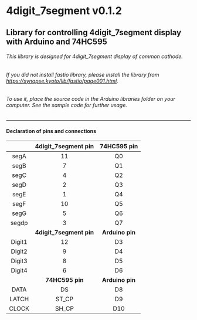 # 4digit_7segment v0.1.2

## Library for controlling 4digit_7segment display with Arduino and 74HC595

###### This library is designed for 4digit_7segment display of common cathode.

###### If you did not install fastio library, please install the library from https://synapse.kyoto/lib/fastio/page001.html.

###### To use it, place the source code in the Arduino libraries folder on your computer. See the sample code for further usage.

---

#### Declaration of pins and connections

|  | __4digit_7segment pin__ | __74HC595 pin__ |
|:---:|:---:|:---:|
| segA  | 11 | Q0 |
| segB  | 7  | Q1 |
| segC  | 4  | Q2 |
| segD  | 2  | Q3 |
| segE  | 1  | Q4 |
| segF  | 10 | Q5 |
| segG  | 5  | Q6 |
| segdp | 3  | Q7 |
| | __4digit_7segment pin__ | __Arduino pin__ |
| Digit1 | 12 | D3 |
| Digit2 |  9 | D4 |
| Digit3 |  8 | D5 |
| Digit4 |  6 | D6 |
|  | __74HC595 pin__ | __Arduino pin__ |
| DATA   | DS    | D8  |
| LATCH  | ST_CP | D9  |
| CLOCK  | SH_CP | D10 |
